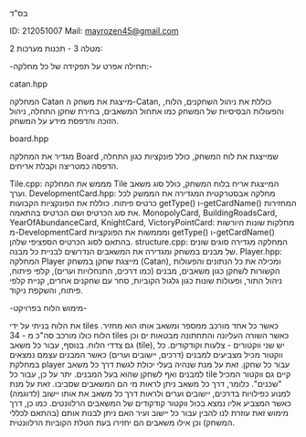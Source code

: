 בס"ד

ID: 212051007 Mail: mayrozen45@gmail.com

מטלה 3 - תכנות מערכות 2:


  -תחילה אפרט על תפקידה של כל מחלקה:-

  

  catan.hpp
  
המחלקה Catan מייצגת את משחק ה-Catan, כוללת את ניהול השחקנים, הלוח, והפעולות הבסיסיות של המשחק כמו אתחול המשאבים, בחירת שחקן התחלה, ניהול הזוכה והדפסת מידע על המשחק.

board.hpp

מגדיר את המחלקה Board שמייצגת את לוח המשחק, כולל פונקציות כגון התחלה, הדפסה כמטריצה וקבלת אריחים.

Tile.cpp: מממש את המחלקה Tile המייצגת אריח בלוח המשחק, כולל סוג משאב וערך.
DevelopmentCard.hpp: מחלקה אבסטרקטית המגדירה את הממשק לכל כרטיס פיתוח. כוללת את הפונקציות הקבועות getType() ו-getCardName() המחזירות את סוג הכרטיס ושם הכרטיס בהתאמה.
MonopolyCard, BuildingRoadsCard, YearOfAbundanceCard, KnightCard, VictoryPointCard: מחלקות שונות היורשות מ-DevelopmentCard ומממשות את הפונקציות getType() ו-getCardName() בהתאם לסוג הכרטיס הספציפי שלהן.
structure.cpp: המחלקה מגדירה סוגים שונים של מבנים במשחק ומגדירה את המשאבים הנדרשים לבניית כל מבנה.
Player.hpp: המחלקה Player מייצגת שחקן במשחק (Catan), ומכילה את כל הנתונים והפעולות הקשורות לשחקן כגון משאבים, מבנים (כמו דרכים, התנחלויות וערים), קלפי פיתוח, ניהול התור, ופעולות שונות כגון גלגול הקוביות, סחר עם שחקנים אחרים, קניית קלפי פיתוח, והשקפת ניקוד.

  -מימוש הלוח בפרויקט-

את הלוח בניתי על ידי tiles כאשר כל אחד מורכב ממספר ומשאב אותו הוא מחזיר. הלוח כולו מורכב סה"כ מ - 34 tiles כאשר השורה העליונה והתחתונה מבטאות ים וכן גם צדדי הלוח.
בנוסף, עבור כל משאב (tile), יש שני ווקטורים - צלעות וקודקודים. כל ווקטור מכיל מצביעים למבנים (דרכים, יישובים וערים) כאשר המבנים עצמם נמצאים במחלקת player עבור כל שחקן. זאת על מנת שנהיה בעלי יכולת לגשת דרך כל משאב למבנים ואף לשחקן שהוא בעל המבנים.
יתר על כן, עבור כל tile קיים גם ווקטור המכיל "שכנים". כלומר, דרך כל משאב ניתן לראות מי הם המשאבים שסביבו. זאת על מנת למנוע כפילויות בדרכים, יישובים וערים ולראות דרך כל משאב את אותו יישוב (לדוגמה) כאשר המצביע אליו נמצא בכול ווקטור קודקודים של המשאבים הרלוונטים.
כמו כן, דרך מימוש זאת עוזרת לנו להבין עבור כל יישוב ועיר האם ניתן לבנות אותם (בהתאם לכללי המשחק) וכן אילו משאבים הם יחזירו בעת הטלת הקוביות הרלוונטית.



